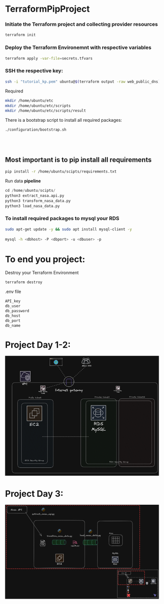 # TerraformPipProject

### Initiate the Terraform project and collecting provider resources
```bash
terraform init
```

### Deploy the Terraform Environemnt with respective variables
```bash
terraform apply -var-file=secrets.tfvars
```

### SSH the respective key:

```bash
ssh -i "tutorial_kp.pem" ubuntu@$(terraform output -raw web_public_dns)
```
Required
```bash
mkdir /home/ubuntu/etc
mkdir /home/ubuntu/etc/scripts
mkdir /home/ubuntu/etc/scripts/result
```

There is a bootstrap script to install all required packages:

```bash
./configuration/bootstrap.sh
```

<br></br>
## Most important is to pip install all requirements

```bash
pip install -r /home/ubuntu/scipts/requirements.txt
```
Run data <b>pipeline</b>

```python
cd /home/ubuntu/scipts/
python3 extract_nasa.api.py
python3 transform_nasa_data.py
python3 load_nasa_data.py
```
### To install required packages to mysql your RDS
```bash
sudo apt-get update -y && sudo apt install mysql-client -y

mysql -h <dbhost> -P <dbport> -u <dbuser> -p
```

# To end you project:
Destroy your Terraform Environment
```bash
terraform destroy
```

.env file
```
API_key
db_user
db_password
db_host
db_port
db_name
```

# Project Day 1-2:
<div align="center">
  <img src=https://github.com/vanzei/TerraformPipProject/blob/main/static/Day2.png/>
</div>

# Project Day 3:
<div align="center">
  <img src=https://github.com/vanzei/TerraformPipProject/blob/main/static/day3.png/>
</div>
